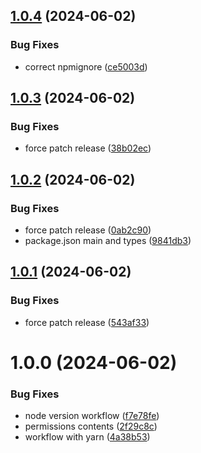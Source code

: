 ## [1.0.4](https://github.com/samuel-videau/absinthe-sdk/compare/v1.0.3...v1.0.4) (2024-06-02)


### Bug Fixes

* correct npmignore ([ce5003d](https://github.com/samuel-videau/absinthe-sdk/commit/ce5003d8eeb3859d4287de052e99a61df84e46e2))

## [1.0.3](https://github.com/samuel-videau/absinthe-sdk/compare/v1.0.2...v1.0.3) (2024-06-02)


### Bug Fixes

* force patch release ([38b02ec](https://github.com/samuel-videau/absinthe-sdk/commit/38b02ece446eba3733f70e3543548ab245e4b866))

## [1.0.2](https://github.com/samuel-videau/absinthe-sdk/compare/v1.0.1...v1.0.2) (2024-06-02)


### Bug Fixes

* force patch release ([0ab2c90](https://github.com/samuel-videau/absinthe-sdk/commit/0ab2c906d6b4b0e7835b9639f16c4b1c4882eda4))
* package.json main and types ([9841db3](https://github.com/samuel-videau/absinthe-sdk/commit/9841db36c94faf00496250cee0b4d48ae1014c01))

## [1.0.1](https://github.com/samuel-videau/absinthe-sdk/compare/v1.0.0...v1.0.1) (2024-06-02)


### Bug Fixes

* force patch release ([543af33](https://github.com/samuel-videau/absinthe-sdk/commit/543af33058029314e5fa294825dbed4d0430e2c9))

# 1.0.0 (2024-06-02)


### Bug Fixes

* node version workflow ([f7e78fe](https://github.com/samuel-videau/absinthe-sdk/commit/f7e78fedba186c7fa034e56009b3a1811e96b549))
* permissions contents ([2f29c8c](https://github.com/samuel-videau/absinthe-sdk/commit/2f29c8c2fda5b065ba2e4e6f28513a60bc9c7cae))
* workflow with yarn ([4a38b53](https://github.com/samuel-videau/absinthe-sdk/commit/4a38b538a7cff57a84f2533db79375fae9123264))
